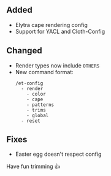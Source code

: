 ## Added

- Elytra cape rendering config
- Support for YACL and Cloth-Config

## Changed

- Render types now include `OTHERS`
- New command format:
  ```
  /et-config
    - render
      - color
      - cape
      - patterns
      - trims
      - global
    - reset
  ```

## Fixes
- Easter egg doesn't respect config

Have fun trimming 👍